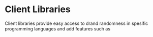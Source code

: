 # Client Libraries

Client libraries provide easy access to drand randomness in spesific programming languages and add features such as
